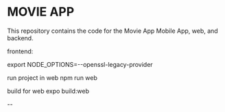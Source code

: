 # MOVIE APP

This repository contains the code for the Movie App Mobile App, web, and backend.

frontend: 

export NODE_OPTIONS=--openssl-legacy-provider

run project in web
npm run web

build for web
expo build:web

--